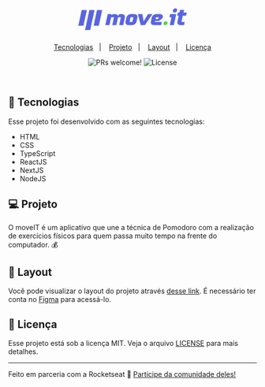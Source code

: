 <h1 align="center">
  <img alt="MoveIT" title="MoveIT" src="./public/logo-full.svg" width="220px" />
</h1>

<p align="center">
  <a href="#-tecnologias">Tecnologias</a>&nbsp;&nbsp;&nbsp;|&nbsp;&nbsp;&nbsp;
  <a href="#-projeto">Projeto</a>&nbsp;&nbsp;&nbsp;|&nbsp;&nbsp;&nbsp;
  <a href="#-layout">Layout</a>&nbsp;&nbsp;&nbsp;|&nbsp;&nbsp;&nbsp;
  <a href="#memo-licença">Licença</a>
</p>

<p align="center">
 <img src="https://img.shields.io/static/v1?label=PRs&message=welcome&color=49AA26&labelColor=000000" alt="PRs welcome!" />

  <img alt="License" src="https://img.shields.io/static/v1?label=license&message=MIT&color=49AA26&labelColor=000000">
</p>

<br>

## 🚀 Tecnologias

Esse projeto foi desenvolvido com as seguintes tecnologias:

- HTML
- CSS
- TypeScript
- ReactJS
- NextJS
- NodeJS

## 💻 Projeto

O moveIT é um aplicativo que une a técnica de Pomodoro com a realização de exercícios físicos para quem passa muito tempo na frente do computador. 💰

## 🔖 Layout

Você pode visualizar o layout do projeto através [desse link](https://www.figma.com/file/MQFfkABgCxPhDIZWAJQE9u/Move.it). É necessário ter conta no [Figma](https://figma.com) para acessá-lo.

## :memo: Licença

Esse projeto está sob a licença MIT. Veja o arquivo [LICENSE](./LICENSE.md) para mais detalhes.

---

Feito em parceria com a Rocketseat :wave: [Participe da comunidade deles!](https://discordapp.com/invite/gCRAFhc)
